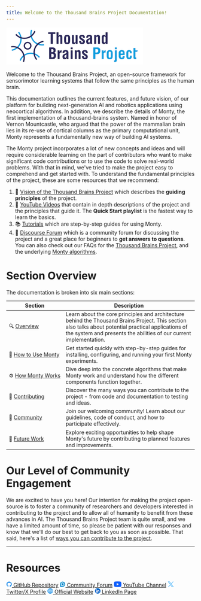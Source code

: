 ```yaml
---
title: Welcome to the Thousand Brains Project Documentation!
---
```


![](../figures/overview/logo.png)

Welcome to the Thousand Brains Project, an open-source framework for sensorimotor learning systems that follow the same principles as the human brain.

This documentation outlines the current features, and future vision, of our platform for building next-generation AI and robotics applications using neocortical algorithms. In addition, we describe the details of Monty, the first implementation of a thousand-brains system. Named in honor of Vernon Mountcastle, who argued that the power of the mammalian brain lies in its re-use of cortical columns as the primary computational unit, Monty represents a fundamentally new way of building AI systems.

The Monty project incorporates a lot of new concepts and ideas and will require considerable learning on the part of contributors who want to make significant code contributions or to use the code to solve real-world problems.  With that in mind, we've tried to make the project easy to comprehend and get started with.  To understand the fundamental principles of the project, these are some resources that we recommend:

1. 🧠 [Vision of the Thousand Brains Project](./vision-of-the-thousand-brains-project.md) which describes the **guiding principles** of the project.
2. 🎥 [YouTube Videos](https://www.youtube.com/@thousandbrainsproject) that contain in depth descriptions of the project and the principles that guide it.  The **Quick Start playlist** is the fastest way to learn the basics.
3. 📚 [Tutorials](../how-to-use-monty/tutorials.md) which are step-by-step guides for using Monty.
4. 💬 [Discourse Forum](https://thousandbrains.discourse.group/) which is a community forum for discussing the project and a great place for beginners to **get answers to questions**. You can also check out our FAQs for the [Thousand Brains Project](./faq-thousand-brains-project.md), and the underlying [Monty algorithms](../how-monty-works/faq-monty.md).

# Section Overview

The documentation is broken into six main sections:

| Section | Description |
|---------|-------------|
| 🔍&nbsp;[Overview](./vision-of-the-thousand-brains-project.md) | Learn about the core principles and architecture behind the Thousand Brains Project. This section also talks about potential practical applications of the system and presents the abilities of our current implementation. |
| 🚀&nbsp;[How&nbsp;to&nbsp;Use&nbsp;Monty](../how-to-use-monty/getting-started.md) | Get started quickly with step-by-step guides for installing, configuring, and running your first Monty experiments. |
| ⚙️&nbsp;[How&nbsp;Monty&nbsp;Works](../how-monty-works/implementation-overview.md) | Dive deep into the concrete algorithms that make Monty work and understand how the different components function together. |
| 🤝&nbsp;[Contributing](../contributing/why-contribute.md) | Discover the many ways you can contribute to the project - from code and documentation to testing and ideas. |
| 👥&nbsp;[Community](../community/code-of-conduct.md) | Join our welcoming community! Learn about our guidelines, code of conduct, and how to participate effectively. |
| 🔮&nbsp;[Future&nbsp;Work](../future-work/project-roadmap.md) | Explore exciting opportunities to help shape Monty's future by contributing to planned features and improvements. |


# Our Level of Community Engagement

We are excited to have you here!  Our intention for making the project open-source is to foster a community of researchers and developers interested in contributing to the project and to allow all of humanity to benefit from these advances in AI.  The Thousand Brains Project team is quite small, and we have a limited amount of time, so please be patient with our responses and know that we'll do our best to get back to you as soon as possible.  That said, here's a list of [ways you can contribute to the project](../contributing/ways-to-contribute-to-code.md).


-----------------------------------

# Resources

<a href="https://github.com/thousandbrainsproject/tbp.monty"><img src="../figures/overview/github.png" alt="GitHub" height="15" style="opacity: 1; transition: opacity 0.2s; &:hover { opacity: 0.8; }" pointer-events="none"> GitHub Repository</a>
<a href="https://thousandbrains.discourse.group/"><img src="../figures/overview/discourse.png" alt="Forum" height="15" style="opacity: 1; transition: opacity 0.2s; &:hover { opacity: 0.8; }" pointer-events="none"> Community Forum</a>
<a href="https://www.youtube.com/@thousandbrainsproject"><img src="../figures/overview/youtube.png" alt="YouTube" height="15" style="opacity: 1; transition: opacity 0.2s; &:hover { opacity: 0.8; }" pointer-events="none"> YouTube Channel</a>
<a href="https://x.com/1000brainsproj"><img src="../figures/overview/twitter.png" alt="Twitter" height="15" style="opacity: 1; transition: opacity 0.2s; &:hover { opacity: 0.8; }" pointer-events="none"> Twitter/X Profile</a>
<a href="https://thousandbrains.org/"><img src="../figures/overview/website.png" alt="Website" height="15" style="opacity: 1; transition: opacity 0.2s; &:hover { opacity: 0.8; }" pointer-events="none"> Official Website</a>
<a href="https://www.linkedin.com/showcase/thousand-brains-project"><img src="../figures/overview/linkedin.png" alt="LinkedIn" height="15" style="opacity: 1; transition: opacity 0.2s; &:hover { opacity: 0.8; }" pointer-events="none"> LinkedIn Page</a>

